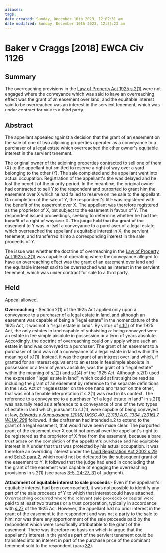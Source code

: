```yaml
---
aliases: 
tags: 
date created: Sunday, December 10th 2023, 12:02:31 am
date modified: Sunday, December 10th 2023, 12:39:23 am
---
```


# Baker v Craggs [2018] EWCA Civ 1126

## Summary

The overreaching provisions in the [Law of Property Act 1925 s.2(1)](https://uk.westlaw.com/Document/I38C08410E44811DA8D70A0E70A78ED65/View/FullText.html?originationContext=document&transitionType=DocumentItem&ppcid=9aaa6cce6ef1412eb14099de609e3ea7&contextData=(sc.Search)) were not engaged where the conveyance which was said to have an overreaching effect was the grant of an easement over land, and the equitable interest said to be overreached was an interest in the servient tenement, which was under contract for sale to a third party.

## Abstract

The appellant appealed against a decision that the grant of an easement on the sale of one of two adjoining properties operated as a conveyance to a purchaser of a legal estate which overreached the other owner's equitable interest in the servient tenement.

The original owner of the adjoining properties contracted to sell one of them (X) to the appellant but omitted to reserve a right of way over a yard belonging to the other (Y). The sale completed and the appellant went into actual occupation. Registration of the appellant's title was delayed and he lost the benefit of the priority period. In the meantime, the original owner had contracted to sell Y to the respondent and purported to grant him the easement over X which he had failed to reserve on the sale to the appellant. On completion of the sale of Y, the respondent's title was registered with the benefit of the easement over X. The appellant was therefore registered as the proprietor of X, but subject to the easement in favour of Y. The respondent issued proceedings, seeking to determine whether he had the benefit of a right of way over X. The judge held that the grant of the easement to Y was in itself a conveyance to a purchaser of a legal estate which overreached the appellant's equitable interest in X, the servient tenement, and transferred it into a corresponding interest in the sale proceeds of Y.

The issue was whether the doctrine of overreaching in the [Law of Property Act 1925 s.2(1)](https://uk.westlaw.com/Document/I38C08410E44811DA8D70A0E70A78ED65/View/FullText.html?originationContext=document&transitionType=DocumentItem&ppcid=9aaa6cce6ef1412eb14099de609e3ea7&contextData=(sc.Search)) was capable of operating where the conveyance alleged to have an overreaching effect was the grant of an easement over land and the equitable interest said to be overreached was an interest in the servient tenement, which was under contract for sale to a third party.

## Held

Appeal allowed.

**Overreaching** - Section 2(1) of the 1925 Act applied only upon a conveyance to a purchaser of a legal estate in land, and although an easement was capable of being a "legal estate" in the nomenclature of the 1925 Act, it was not a "legal estate in land". By virtue of [s.1(1)](https://uk.westlaw.com/Document/I38BE6130E44811DA8D70A0E70A78ED65/View/FullText.html?originationContext=document&transitionType=DocumentItem&ppcid=9aaa6cce6ef1412eb14099de609e3ea7&contextData=(sc.Search)) of the 1925 Act, the only estates in land capable of subsisting or being conveyed were an estate in fee simple absolute in possession or a term of years absolute. Accordingly, the doctrine of overreaching could only apply where such an estate in land was conveyed to a purchaser. The grant of an easement to a purchaser of land was not a conveyance of a legal estate in land within the meaning of s.1(1). Instead, it was the grant of an interest over land which, if granted for an interest equivalent to an estate in fee simple absolute in possession or a term of years absolute, was the grant of a "legal estate" within the meaning of [s.1(2)](https://uk.westlaw.com/Document/I38BE6130E44811DA8D70A0E70A78ED65/View/FullText.html?originationContext=document&transitionType=DocumentItem&ppcid=9aaa6cce6ef1412eb14099de609e3ea7&contextData=(sc.Search)) and [s.1(4)](https://uk.westlaw.com/Document/I38BE6130E44811DA8D70A0E70A78ED65/View/FullText.html?originationContext=document&transitionType=DocumentItem&ppcid=9aaa6cce6ef1412eb14099de609e3ea7&contextData=(sc.Search)) of the 1925 Act. Although s.2(1) used the expression "legal estate in land", which could at first sight be read as including the grant of an easement by reference to the separate definitions in the 1925 Act of "legal estate" on the one hand and "land" on the other, that was not a tenable interpretation if s.2(1) was read in its context. The reference to a conveyance to a purchaser "of a legal estate in land" in s.2(1) was naturally read as a reference to a conveyance of one of the two types of estate in land which, pursuant to s.1(1), were capable of being conveyed at law, _[Edwards v Kumarasamy [2016] UKSC 40, [2016] A.C. 1334, [2016] 7 WLUK 298](https://uk.westlaw.com/Document/I21B86BA048DF11E6A8FE8AB96BBE49F9/View/FullText.html?originationContext=document&transitionType=DocumentItem&ppcid=9aaa6cce6ef1412eb14099de609e3ea7&contextData=(sc.Search))_ followed. If the draftsman had intended s.2 to extend to the grant of a legal easement, that would have been made clear. The purported grant of the easement over X could not prevail over the appellant's right to be registered as the proprietor of X free from the easement, because a bare trust arose on the completion of the appellant's purchase and his equitable interest in X under that trust was protected by his actual occupation. It was therefore an overriding interest under the [Land Registration Act 2002 s.29](https://uk.westlaw.com/Document/I70F55B30E45211DA8D70A0E70A78ED65/View/FullText.html?originationContext=document&transitionType=DocumentItem&ppcid=9aaa6cce6ef1412eb14099de609e3ea7&contextData=(sc.Search)) and [Sch.3 para.2](https://uk.westlaw.com/Document/I383A6420E44811DA8D70A0E70A78ED65/View/FullText.html?originationContext=document&transitionType=DocumentItem&ppcid=9aaa6cce6ef1412eb14099de609e3ea7&contextData=(sc.Search)), which could not be defeated by the subsequent grant of the easement to Y. It followed that the judge had erred in concluding that the grant of the easement was capable of engaging the overreaching provisions in s.2(1) (see paras [3-5, 24-27, 31](javascript:void(0); "View judgment paragraphs") of judgment).

**Attachment of equitable interest to sale proceeds** - Even if the appellant's equitable interest had been overreached, it was not possible to identify any part of the sale proceeds of Y to which that interest could have attached. Overreaching occurred where the relevant sale proceeds or capital were paid to at least two trustees or a trust corporation, typically in accordance with [s.27](https://uk.westlaw.com/Document/I38CC6AF0E44811DA8D70A0E70A78ED65/View/FullText.html?originationContext=document&transitionType=DocumentItem&ppcid=9aaa6cce6ef1412eb14099de609e3ea7&contextData=(sc.Search)) of the 1925 Act. However, the appellant had no prior interest in the grant of the easement to the respondent and was not a party to the sale to him; nor was there any apportionment of the sale proceeds paid by the respondent which were specifically attributable to the grant of the easement. There was therefore no basis on which to argue that the appellant's interest in the yard as part of the servient tenement could be translated into an interest in part of the purchase price of the dominant tenement sold to the respondent (para.[32](javascript:void(0); "View judgment paragraphs")).
